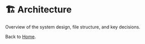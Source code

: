 # 🏗️ Architecture

Overview of the system design, file structure, and key decisions.

Back to [Home](Home).

